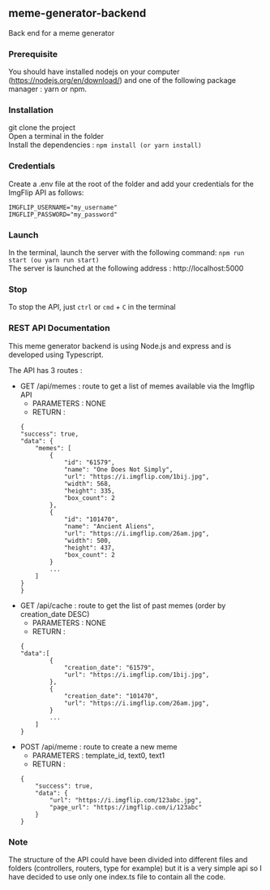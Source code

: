 ## meme-generator-backend
Back end for a meme generator

### Prerequisite
You should have installed nodejs on your computer (https://nodejs.org/en/download/) and one of the following package manager : yarn or npm.

### Installation
git clone the project <br />
Open a terminal in the folder <br />
Install the dependencies : ```npm install (or yarn install)```

### Credentials
Create a .env file at the root of the folder and add your credentials for the ImgFlip API as follows:
```
IMGFLIP_USERNAME="my_username"
IMGFLIP_PASSWORD="my_password"
```

### Launch
In the terminal, launch the server with the following command: ```npm run start (ou yarn run start)```<br />
The server is launched at the following address : http://localhost:5000

### Stop
To stop the API, just ```ctrl``` or ```cmd``` + ```C``` in the terminal 

### REST API Documentation 
This meme generator backend is using Node.js and express and is developed using Typescript.

The API has 3 routes :
 * GET /api/memes : route to get a list of memes available via the Imgflip API
    * PARAMETERS : NONE
    * RETURN : 
    ```
    {
    "success": true,
    "data": {
        "memes": [
            {
                "id": "61579",
                "name": "One Does Not Simply",
                "url": "https://i.imgflip.com/1bij.jpg",
                "width": 568,
                "height": 335,
                "box_count": 2
            },
            {
                "id": "101470",
                "name": "Ancient Aliens",
                "url": "https://i.imgflip.com/26am.jpg",
                "width": 500,
                "height": 437,
                "box_count": 2
            }
            ...
        ]
    }
    }
    ```
 * GET /api/cache : route to get the list of past memes (order by creation_date DESC)
    * PARAMETERS : NONE
    * RETURN : 
    ```
    {
    "data":[
            {
                "creation_date": "61579",
                "url": "https://i.imgflip.com/1bij.jpg",
            },
            {
                "creation_date": "101470",
                "url": "https://i.imgflip.com/26am.jpg",
            }
            ...
        ]
    }
    ```
 * POST /api/meme : route to create a new meme 
    * PARAMETERS : template_id, text0, text1
    * RETURN : 
    ```
    {
        "success": true,
        "data": {
            "url": "https://i.imgflip.com/123abc.jpg",
            "page_url": "https://imgflip.com/i/123abc"
        }
    }
    ```

### Note 
The structure of the API could have been divided into different files and folders (controllers, routers, type for example) but it is a very simple api so I have decided to use only one index.ts file to contain all the code. 

